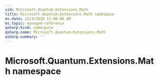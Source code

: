 ```yaml
---
uid: Microsoft.Quantum.Extensions.Math
title: Microsoft.Quantum.Extensions.Math namespace
ms.date: 12/4/2020 12:00:00 AM
ms.topic: managed-reference
qsharp.kind: namespace
qsharp.name: Microsoft.Quantum.Extensions.Math
qsharp.summary: ''
---
```


# Microsoft.Quantum.Extensions.Math namespace



